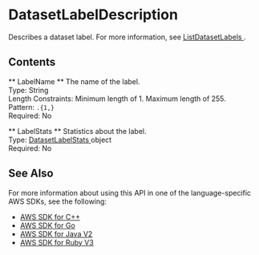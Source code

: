 # DatasetLabelDescription<a name="API_DatasetLabelDescription"></a>

 Describes a dataset label\. For more information, see [ ListDatasetLabels ](API_ListDatasetLabels.md)\. 

## Contents<a name="API_DatasetLabelDescription_Contents"></a>

 ** LabelName **   <a name="rekognition-Type-DatasetLabelDescription-LabelName"></a>
 The name of the label\.   
Type: String  
Length Constraints: Minimum length of 1\. Maximum length of 255\.  
Pattern: `.{1,}`   
Required: No

 ** LabelStats **   <a name="rekognition-Type-DatasetLabelDescription-LabelStats"></a>
 Statistics about the label\.   
Type: [ DatasetLabelStats ](API_DatasetLabelStats.md) object  
Required: No

## See Also<a name="API_DatasetLabelDescription_SeeAlso"></a>

For more information about using this API in one of the language\-specific AWS SDKs, see the following:
+  [ AWS SDK for C\+\+](https://docs.aws.amazon.com/goto/SdkForCpp/rekognition-2016-06-27/DatasetLabelDescription) 
+  [ AWS SDK for Go](https://docs.aws.amazon.com/goto/SdkForGoV1/rekognition-2016-06-27/DatasetLabelDescription) 
+  [ AWS SDK for Java V2](https://docs.aws.amazon.com/goto/SdkForJavaV2/rekognition-2016-06-27/DatasetLabelDescription) 
+  [ AWS SDK for Ruby V3](https://docs.aws.amazon.com/goto/SdkForRubyV3/rekognition-2016-06-27/DatasetLabelDescription) 